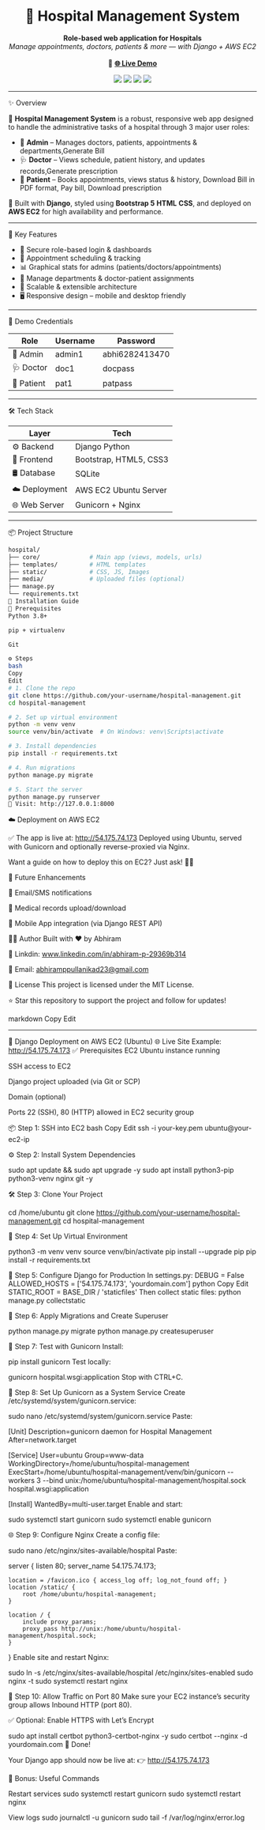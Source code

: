<h1 align="center">🏥 Hospital Management System</h1>

<p align="center">
  <b>Role-based web application for Hospitals</b><br/>
  <i>Manage appointments, doctors, patients & more — with Django + AWS EC2</i><br/><br/>
  🔗 <a href="http://54.175.74.173" target="_blank"><strong>🌐 Live Demo</strong></a>
</p>

<p align="center">
  <img src="https://img.shields.io/badge/Framework-Django-092E20?style=for-the-badge&logo=django&logoColor=white" />
  <img src="https://img.shields.io/badge/Cloud-AWS_EC2-FF9900?style=for-the-badge&logo=amazon-aws&logoColor=white" />
  <img src="https://img.shields.io/badge/Frontend-Bootstrap_5-7952B3?style=for-the-badge&logo=bootstrap&logoColor=white" />
  <img src="https://img.shields.io/badge/Database-SQLite-blue?style=for-the-badge&logo=postgresql&logoColor=white" />
</p>

---

✨ Overview

🚀 **Hospital Management System** is a robust, responsive web app designed to handle the administrative tasks of a hospital through 3 major user roles:

- 👑 **Admin** – Manages doctors, patients, appointments & departments,Generate Bill
- 🩺 **Doctor** – Views schedule, patient history, and updates records,Generate prescription
- 👤 **Patient** – Books appointments, views status & history, Download Bill in PDF format, Pay bill, Download prescription

🎯 Built with **Django**, styled using **Bootstrap 5** **HTML** **CSS**, and deployed on **AWS EC2** for high availability and performance.

---

🧩 Key Features

- 🔐 Secure role-based login & dashboards
- 📅 Appointment scheduling & tracking
- 📊 Graphical stats for admins (patients/doctors/appointments)
- 📁 Manage departments & doctor-patient assignments
- 🧠 Scalable & extensible architecture
- 🖥️ Responsive design – mobile and desktop friendly

---

🔐 Demo Credentials

| Role     | Username | Password   |
|----------|----------|------------|
| 👑 Admin | admin1    | abhi6282413470   |
| 🩺 Doctor | doc1     | docpass    |
| 👤 Patient | pat1     | patpass    |

---

🛠️ Tech Stack

| Layer         | Tech                                                                 |
|---------------|----------------------------------------------------------------------|
| ⚙️ Backend    | Django Python |
| 🎨 Frontend   | Bootstrap, HTML5, CSS3 |
| 🛢️ Database   | SQLite |
| ☁️ Deployment | AWS EC2 Ubuntu Server |
| 🌐 Web Server | Gunicorn + Nginx                                           |

---

📦 Project Structure

```bash
hospital/
├── core/              # Main app (views, models, urls)
├── templates/         # HTML templates
├── static/            # CSS, JS, Images
├── media/             # Uploaded files (optional)
├── manage.py
└── requirements.txt
🧪 Installation Guide
🔧 Prerequisites
Python 3.8+

pip + virtualenv

Git

⚙️ Steps
bash
Copy
Edit
# 1. Clone the repo
git clone https://github.com/your-username/hospital-management.git
cd hospital-management

# 2. Set up virtual environment
python -m venv venv
source venv/bin/activate  # On Windows: venv\Scripts\activate

# 3. Install dependencies
pip install -r requirements.txt

# 4. Run migrations
python manage.py migrate

# 5. Start the server
python manage.py runserver
🔗 Visit: http://127.0.0.1:8000
```
☁️ Deployment on AWS EC2

✅ The app is live at: http://54.175.74.173
Deployed using Ubuntu, served with Gunicorn and optionally reverse-proxied via Nginx.

Want a guide on how to deploy this on EC2? Just ask! 🧑‍💻

🎯 Future Enhancements

📧 Email/SMS notifications

📄 Medical records upload/download

📱 Mobile App integration (via Django REST API)



🙋‍♂️ Author
Built with ❤️ by Abhiram

🔗 Linkdin: www.linkedin.com/in/abhiram-p-29369b314

📧 Email: abhiramppullanikad23@gmail.com

📜 License
This project is licensed under the MIT License.

⭐ Star this repository to support the project and follow for updates!

markdown
Copy
Edit

---

🚀 Django Deployment on AWS EC2 (Ubuntu)
🌐 Live Site Example: http://54.175.74.173
✅ Prerequisites
EC2 Ubuntu instance running

SSH access to EC2

Django project uploaded (via Git or SCP)

Domain (optional)

Ports 22 (SSH), 80 (HTTP) allowed in EC2 security group

📦 Step 1: SSH into EC2
bash
Copy
Edit
ssh -i your-key.pem ubuntu@your-ec2-ip

⚙️ Step 2: Install System Dependencies

sudo apt update && sudo apt upgrade -y
sudo apt install python3-pip python3-venv nginx git -y

🛠️ Step 3: Clone Your Project

cd /home/ubuntu
git clone https://github.com/your-username/hospital-management.git
cd hospital-management

🧪 Step 4: Set Up Virtual Environment

python3 -m venv venv
source venv/bin/activate
pip install --upgrade pip
pip install -r requirements.txt

🔐 Step 5: Configure Django for Production
In settings.py:
DEBUG = False
ALLOWED_HOSTS = ['54.175.74.173', 'yourdomain.com']
python
Copy
Edit
STATIC_ROOT = BASE_DIR / 'staticfiles'
Then collect static files:
python manage.py collectstatic

🧰 Step 6: Apply Migrations and Create Superuser

python manage.py migrate
python manage.py createsuperuser

🚦 Step 7: Test with Gunicorn
Install:

pip install gunicorn
Test locally:

gunicorn hospital.wsgi:application
Stop with CTRL+C.

🧱 Step 8: Set Up Gunicorn as a System Service
Create /etc/systemd/system/gunicorn.service:

sudo nano /etc/systemd/system/gunicorn.service
Paste:

[Unit]
Description=gunicorn daemon for Hospital Management
After=network.target

[Service]
User=ubuntu
Group=www-data
WorkingDirectory=/home/ubuntu/hospital-management
ExecStart=/home/ubuntu/hospital-management/venv/bin/gunicorn --workers 3 --bind unix:/home/ubuntu/hospital-management/hospital.sock hospital.wsgi:application

[Install]
WantedBy=multi-user.target
Enable and start:

sudo systemctl start gunicorn
sudo systemctl enable gunicorn

🌐 Step 9: Configure Nginx
Create a config file:

sudo nano /etc/nginx/sites-available/hospital
Paste:

server {
    listen 80;
    server_name 54.175.74.173;

    location = /favicon.ico { access_log off; log_not_found off; }
    location /static/ {
        root /home/ubuntu/hospital-management;
    }

    location / {
        include proxy_params;
        proxy_pass http://unix:/home/ubuntu/hospital-management/hospital.sock;
    }
}
Enable site and restart Nginx:


sudo ln -s /etc/nginx/sites-available/hospital /etc/nginx/sites-enabled
sudo nginx -t
sudo systemctl restart nginx

🔐 Step 10: Allow Traffic on Port 80
Make sure your EC2 instance’s security group allows Inbound HTTP (port 80).

✅ Optional: Enable HTTPS with Let’s Encrypt

sudo apt install certbot python3-certbot-nginx -y
sudo certbot --nginx -d yourdomain.com
🎉 Done!

Your Django app should now be live at:
👉 http://54.175.74.173

🧼 Bonus: Useful Commands

Restart services
sudo systemctl restart gunicorn
sudo systemctl restart nginx

View logs
sudo journalctl -u gunicorn
sudo tail -f /var/log/nginx/error.log
